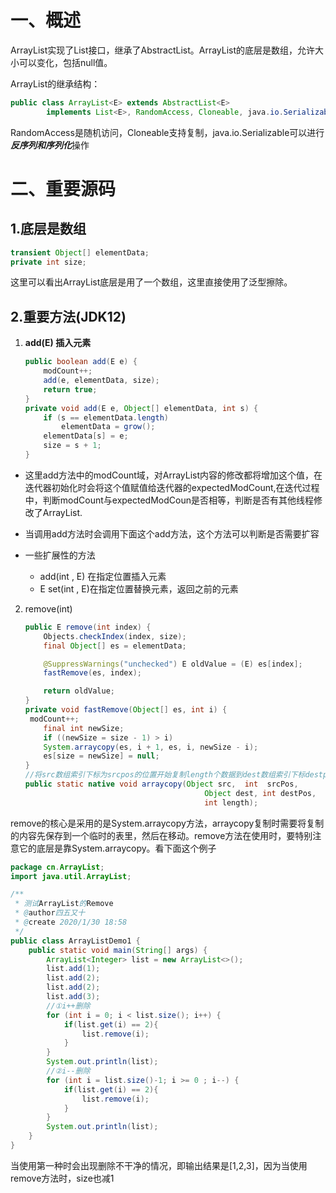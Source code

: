 # 一、概述

ArrayList实现了List接口，继承了AbstractList。ArrayList的底层是数组，允许大小可以变化，包括null值。

ArrayList的继承结构：

```java
public class ArrayList<E> extends AbstractList<E>
        implements List<E>, RandomAccess, Cloneable, java.io.Serializable
```

RandomAccess是随机访问，Cloneable支持复制，java.io.Serializable可以进行***反序列和序列化***操作

# 二、重要源码

## 1.底层是数组

```java
transient Object[] elementData;
private int size;
```

这里可以看出ArrayList底层是用了一个数组，这里直接使用了泛型擦除。

## 2.重要方法(JDK12)

1. **add(E)  插入元素**

   

   ```java
   public boolean add(E e) {
       modCount++;
       add(e, elementData, size);
       return true;
   }
   private void add(E e, Object[] elementData, int s) {
       if (s == elementData.length)
           elementData = grow();
       elementData[s] = e;
       size = s + 1;
   }
   ```

- 这里add方法中的modCount域，对ArrayList内容的修改都将增加这个值，在迭代器初始化时会将这个值赋值给迭代器的expectedModCount,在迭代过程中，判断modCount与expectedModCoun是否相等，判断是否有其他线程修改了ArrayList.

- 当调用add方法时会调用下面这个add方法，这个方法可以判断是否需要扩容
- 一些扩展性的方法
  - add(int , E) 在指定位置插入元素
  - E set(int , E)在指定位置替换元素，返回之前的元素

2. remove(int) 

   ```java
   public E remove(int index) {
       Objects.checkIndex(index, size);
       final Object[] es = elementData;
   
       @SuppressWarnings("unchecked") E oldValue = (E) es[index];
       fastRemove(es, index);
   
       return oldValue;
   }
   private void fastRemove(Object[] es, int i) {
   	modCount++;
       final int newSize;
       if ((newSize = size - 1) > i)
       System.arraycopy(es, i + 1, es, i, newSize - i);
       es[size = newSize] = null;
   }
   //将src数组索引下标为srcpos的位置开始复制length个数据到dest数组索引下标destpos的位置
   public static native void arraycopy(Object src,  int  srcPos,
                                           Object dest, int destPos,
                                           int length);
   ```

   

remove的核心是采用的是System.arraycopy方法，arraycopy复制时需要将复制的内容先保存到一个临时的表里，然后在移动。remove方法在使用时，要特别注意它的底层是靠System.arraycopy。看下面这个例子

```java
package cn.ArrayList;
import java.util.ArrayList;

/**
 * 测试ArrayList的Remove
 * @author四五又十
 * @create 2020/1/30 18:58
 */
public class ArrayListDemo1 {
    public static void main(String[] args) {
        ArrayList<Integer> list = new ArrayList<>();
        list.add(1);
        list.add(2);
        list.add(2);
        list.add(3);
        //①i++删除
        for (int i = 0; i < list.size(); i++) {
            if(list.get(i) == 2){
                list.remove(i);
            }
        }
        System.out.println(list);
        //②i--删除
        for (int i = list.size()-1; i >= 0 ; i--) {
            if(list.get(i) == 2){
                list.remove(i);
            }
        }
        System.out.println(list);
    }
}
```

当使用第一种时会出现删除不干净的情况，即输出结果是[1,2,3]，因为当使用remove方法时，size也减1

